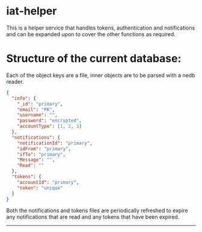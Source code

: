 # iat-helper

This is a helper service that handles tokens, authentication and notifications and can be expanded upon to cover the other functions as required.

# Structure of the current database:

Each of the object keys are a file, inner objects are to be parsed with a nedb reader.

```json
{
  "info": {
    "_id": "primary",
    "email": "PK",
    "username": "",
    "password": "encrypted",
    "accountType": [1, 2, 3]
  },
  "notifications": {
    "notificationId": "primary",
    "idFrom": "primary",
    "ifTo": "primary",
    "Message": "",
    "Read": ""
  },
  "tokens": {
    "accountId": "primary",
    "token": "unique"
  }
}
```

Both the notifications and tokens files are periodically refreshed to expire any notifications that are read and any tokens that have been expired.

---
